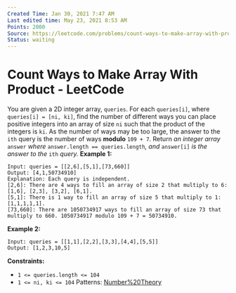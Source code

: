 ```yaml
---
Created Time: Jan 30, 2021 7:47 AM
Last edited time: May 23, 2021 8:53 AM
Points: 2000
Source: https://leetcode.com/problems/count-ways-to-make-array-with-product/
Status: waiting
---
```


# Count Ways to Make Array With Product - LeetCode

You are given a 2D integer array, `queries`. For each `queries[i]`, where `queries[i] = [ni, ki]`, find the number of different ways you can place positive integers into an array of size `ni` such that the product of the integers is `ki`. As the number of ways may be too large, the answer to the `ith` query is the number of ways **modulo** `109 + 7`.
Return *an integer array* `answer` *where* `answer.length == queries.length`*, and* `answer[i]` *is the answer to the* `ith` *query.*
**Example 1:**
```
Input: queries = [[2,6],[5,1],[73,660]]
Output: [4,1,50734910]
Explanation: Each query is independent.
[2,6]: There are 4 ways to fill an array of size 2 that multiply to 6: [1,6], [2,3], [3,2], [6,1].
[5,1]: There is 1 way to fill an array of size 5 that multiply to 1: [1,1,1,1,1].
[73,660]: There are 1050734917 ways to fill an array of size 73 that multiply to 660. 1050734917 modulo 109 + 7 = 50734910.
```
**Example 2:**
```
Input: queries = [[1,1],[2,2],[3,3],[4,4],[5,5]]
Output: [1,2,3,10,5]
```
**Constraints:**
- `1 <= queries.length <= 104`
- `1 <= ni, ki <= 104`
Patterns: [Number%20Theory](Number%20Theory.md)